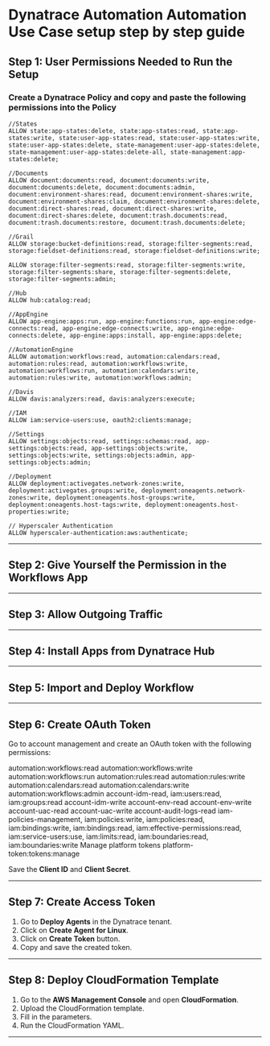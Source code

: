 
# Dynatrace Automation Automation Use Case setup step by step guide


## Step 1: User Permissions Needed to Run the Setup

### Create a Dynatrace Policy and copy and paste the following permissions into the Policy

    //States
    ALLOW state:app-states:delete, state:app-states:read, state:app-states:write, state:user-app-states:read, state:user-app-states:write, state:user-app-states:delete, state-management:user-app-states:delete, state-management:user-app-states:delete-all, state-management:app-states:delete;
    
    //Documents
    ALLOW document:documents:read, document:documents:write, document:documents:delete, document:documents:admin, document:environment-shares:read, document:environment-shares:write, document:environment-shares:claim, document:environment-shares:delete, document:direct-shares:read, document:direct-shares:write, document:direct-shares:delete, document:trash.documents:read, document:trash.documents:restore, document:trash.documents:delete;
       
    //Grail
    ALLOW storage:bucket-definitions:read, storage:filter-segments:read, storage:fieldset-definitions:read, storage:fieldset-definitions:write;
    
    ALLOW storage:filter-segments:read, storage:filter-segments:write, storage:filter-segments:share, storage:filter-segments:delete, storage:filter-segments:admin;
    
    //Hub
    ALLOW hub:catalog:read;
      
    //AppEngine
    ALLOW app-engine:apps:run, app-engine:functions:run, app-engine:edge-connects:read, app-engine:edge-connects:write, app-engine:edge-connects:delete, app-engine:apps:install, app-engine:apps:delete;
    
    //AutomationEngine
    ALLOW automation:workflows:read, automation:calendars:read, automation:rules:read, automation:workflows:write, automation:workflows:run, automation:calendars:write, automation:rules:write, automation:workflows:admin;
        
    //Davis
    ALLOW davis:analyzers:read, davis:analyzers:execute;
        
    //IAM
    ALLOW iam:service-users:use, oauth2:clients:manage;
       
    //Settings
    ALLOW settings:objects:read, settings:schemas:read, app-settings:objects:read, app-settings:objects:write, settings:objects:write, settings:objects:admin, app-settings:objects:admin;
    
    //Deployment
    ALLOW deployment:activegates.network-zones:write, deployment:activegates.groups:write, deployment:oneagents.network-zones:write, deployment:oneagents.host-groups:write, deployment:oneagents.host-tags:write, deployment:oneagents.host-properties:write;

    // Hyperscaler Authentication
    ALLOW hyperscaler-authentication:aws:authenticate;

 




---

## Step 2: Give Yourself the Permission in the Workflows App

---

## Step 3: Allow Outgoing Traffic

---

## Step 4: Install Apps from Dynatrace Hub

---

## Step 5: Import and Deploy Workflow

---

## Step 6: Create OAuth Token

Go to account management and create an OAuth token with the following permissions:


automation:workflows:read
automation:workflows:write
automation:workflows:run
automation:rules:read
automation:rules:write
automation:calendars:read
automation:calendars:write
automation:workflows:admin
account-idm-read, iam:users:read, iam:groups:read
account-idm-write
account-env-read
account-env-write
account-uac-read
account-uac-write
account-audit-logs-read
iam-policies-management, iam:policies:write, iam:policies:read, iam:bindings:write, 
iam:bindings:read, iam:effective-permissions:read, iam:service-users:use, 
iam:limits:read, iam:boundaries:read, iam:boundaries:write
Manage platform tokens
platform-token:tokens:manage


Save the **Client ID** and **Client Secret**.

---

## Step 7: Create Access Token

1. Go to **Deploy Agents** in the Dynatrace tenant.
2. Click on **Create Agent for Linux**.
3. Click on **Create Token** button.
4. Copy and save the created token.

---

## Step 8: Deploy CloudFormation Template

1. Go to the **AWS Management Console** and open **CloudFormation**.
2. Upload the CloudFormation template.
3. Fill in the parameters.
4. Run the CloudFormation YAML.

---
```
